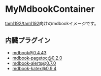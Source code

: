# MyMdbookContainer
[tam1192/tam1192](https://github.com/tam1192/tam1192)向けのmdbookイメージです。

## 内臓プラグイン
- [mdbook@0.4.43](https://crates.io/crates/mdbook)
- [mdbook-pagetoc@0.2.0](https://crates.io/crates/mdbook-pagetoc)
- [mdbook-alerts@0.7.0](https://crates.io/crates/mdbook-alerts)
- [mdbook-katex@0.9.4](https://github.com/lzanini/mdbook-katex)
